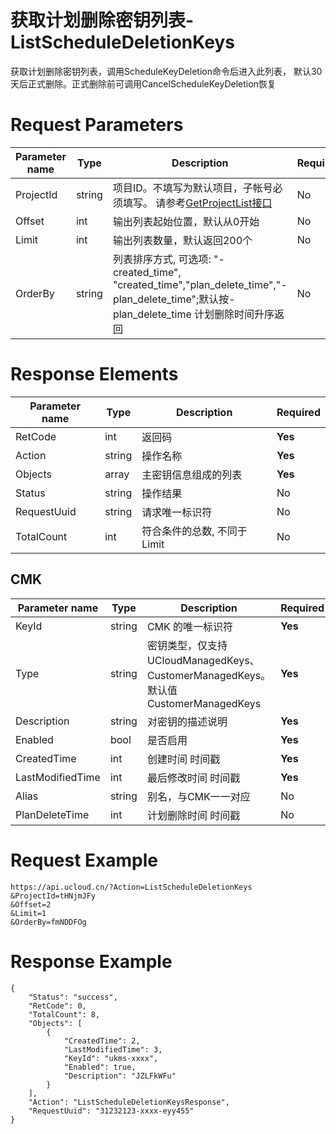 # 获取计划删除密钥列表-ListScheduleDeletionKeys

获取计划删除密钥列表，调用ScheduleKeyDeletion命令后进入此列表， 默认30天后正式删除。正式删除前可调用CancelScheduleKeyDeletion恢复

# Request Parameters
|Parameter name|Type|Description|Required|
|---|---|---|---|
|ProjectId|string|项目ID。不填写为默认项目，子帐号必须填写。 请参考[GetProjectList接口](../summary/get_project_list.html)|No|
|Offset|int|输出列表起始位置，默认从0开始|No|
|Limit|int|输出列表数量，默认返回200个|No|
|OrderBy|string|列表排序方式, 可选项: "-created_time", "created_time","plan_delete_time","-plan_delete_time";默认按-plan_delete_time 计划删除时间升序返回|No|

# Response Elements
|Parameter name|Type|Description|Required|
|---|---|---|---|
|RetCode|int|返回码|**Yes**|
|Action|string|操作名称|**Yes**|
|Objects|array|主密钥信息组成的列表|**Yes**|
|Status|string|操作结果|No|
|RequestUuid|string|请求唯一标识符|No|
|TotalCount|int|符合条件的总数, 不同于Limit|No|

## CMK
|Parameter name|Type|Description|Required|
|---|---|---|---|
|KeyId|string|CMK 的唯一标识符|**Yes**|
|Type|string|密钥类型，仅支持UCloudManagedKeys、CustomerManagedKeys。默认值CustomerManagedKeys|**Yes**|
|Description|string|对密钥的描述说明|**Yes**|
|Enabled|bool|是否启用|**Yes**|
|CreatedTime|int|创建时间 时间戳|**Yes**|
|LastModifiedTime|int|最后修改时间 时间戳|**Yes**|
|Alias|string|别名，与CMK一一对应|No|
|PlanDeleteTime|int|计划删除时间 时间戳|No|

# Request Example
```
https://api.ucloud.cn/?Action=ListScheduleDeletionKeys
&ProjectId=tHNjmJFy
&Offset=2
&Limit=1
&OrderBy=fmNDDFOg
```

# Response Example
```
{
    "Status": "success", 
    "RetCode": 0, 
    "TotalCount": 8, 
    "Objects": [
        {
            "CreatedTime": 2, 
            "LastModifiedTime": 3, 
            "KeyId": "ukms-xxxx", 
            "Enabled": true, 
            "Description": "JZLFkWFu"
        }
    ], 
    "Action": "ListScheduleDeletionKeysResponse", 
    "RequestUuid": "31232123-xxxx-eyy455"
}
```

